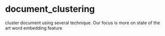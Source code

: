 # document_clustering
cluster document using several technique. Our focus is more on state of the art word embedding feature
